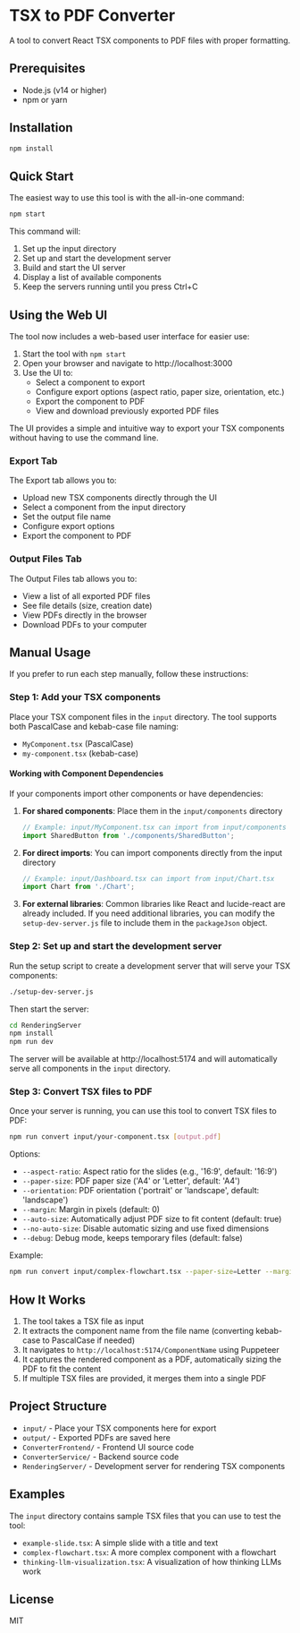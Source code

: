 # TSX to PDF Converter

A tool to convert React TSX components to PDF files with proper formatting.

## Prerequisites

- Node.js (v14 or higher)
- npm or yarn

## Installation

```bash
npm install
```

## Quick Start

The easiest way to use this tool is with the all-in-one command:

```bash
npm start
```

This command will:
1. Set up the input directory
2. Set up and start the development server
3. Build and start the UI server
4. Display a list of available components
5. Keep the servers running until you press Ctrl+C

## Using the Web UI

The tool now includes a web-based user interface for easier use:

1. Start the tool with `npm start`
2. Open your browser and navigate to http://localhost:3000
3. Use the UI to:
   - Select a component to export
   - Configure export options (aspect ratio, paper size, orientation, etc.)
   - Export the component to PDF
   - View and download previously exported PDF files

The UI provides a simple and intuitive way to export your TSX components without having to use the command line.

### Export Tab

The Export tab allows you to:
- Upload new TSX components directly through the UI
- Select a component from the input directory
- Set the output file name
- Configure export options
- Export the component to PDF

### Output Files Tab

The Output Files tab allows you to:
- View a list of all exported PDF files
- See file details (size, creation date)
- View PDFs directly in the browser
- Download PDFs to your computer

## Manual Usage

If you prefer to run each step manually, follow these instructions:

### Step 1: Add your TSX components

Place your TSX component files in the `input` directory. The tool supports both PascalCase and kebab-case file naming:
- `MyComponent.tsx` (PascalCase)
- `my-component.tsx` (kebab-case)

#### Working with Component Dependencies

If your components import other components or have dependencies:

1. **For shared components**: Place them in the `input/components` directory
   ```jsx
   // Example: input/MyComponent.tsx can import from input/components
   import SharedButton from './components/SharedButton';
   ```

2. **For direct imports**: You can import components directly from the input directory
   ```jsx
   // Example: input/Dashboard.tsx can import from input/Chart.tsx
   import Chart from './Chart';
   ```

3. **For external libraries**: Common libraries like React and lucide-react are already included. If you need additional libraries, you can modify the `setup-dev-server.js` file to include them in the `packageJson` object.

### Step 2: Set up and start the development server

Run the setup script to create a development server that will serve your TSX components:

```bash
./setup-dev-server.js
```

Then start the server:

```bash
cd RenderingServer
npm install
npm run dev
```

The server will be available at http://localhost:5174 and will automatically serve all components in the `input` directory.

### Step 3: Convert TSX files to PDF

Once your server is running, you can use this tool to convert TSX files to PDF:

```bash
npm run convert input/your-component.tsx [output.pdf]
```

Options:
- `--aspect-ratio`: Aspect ratio for the slides (e.g., '16:9', default: '16:9')
- `--paper-size`: PDF paper size ('A4' or 'Letter', default: 'A4')
- `--orientation`: PDF orientation ('portrait' or 'landscape', default: 'landscape')
- `--margin`: Margin in pixels (default: 0)
- `--auto-size`: Automatically adjust PDF size to fit content (default: true)
- `--no-auto-size`: Disable automatic sizing and use fixed dimensions
- `--debug`: Debug mode, keeps temporary files (default: false)

Example:
```bash
npm run convert input/complex-flowchart.tsx --paper-size=Letter --margin=20
```

## How It Works

1. The tool takes a TSX file as input
2. It extracts the component name from the file name (converting kebab-case to PascalCase if needed)
3. It navigates to `http://localhost:5174/ComponentName` using Puppeteer
4. It captures the rendered component as a PDF, automatically sizing the PDF to fit the content
5. If multiple TSX files are provided, it merges them into a single PDF

## Project Structure

- `input/` - Place your TSX components here for export
- `output/` - Exported PDFs are saved here
- `ConverterFrontend/` - Frontend UI source code
- `ConverterService/` - Backend source code
- `RenderingServer/` - Development server for rendering TSX components

## Examples

The `input` directory contains sample TSX files that you can use to test the tool:

- `example-slide.tsx`: A simple slide with a title and text
- `complex-flowchart.tsx`: A more complex component with a flowchart
- `thinking-llm-visualization.tsx`: A visualization of how thinking LLMs work

## License

MIT 